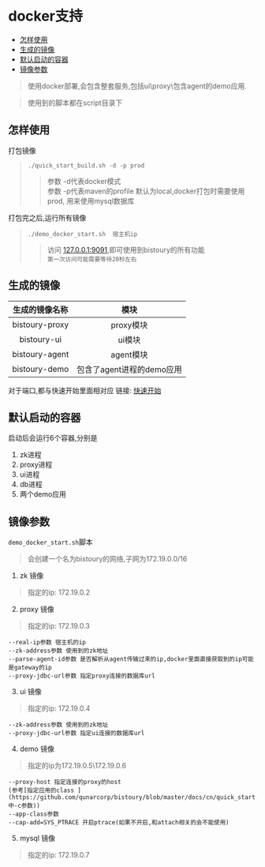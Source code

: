 # docker支持
* [怎样使用](#怎样使用)
* [生成的镜像](#生成的镜像)
* [默认启动的容器](*默认启动的容器)
* [镜像参数](#镜像参数)

> 使用docker部署,会包含整套服务,包括ui\proxy\包含agent的demo应用.

> 使用到的脚本都在script目录下

## 怎样使用
打包镜像 
> `./quick_start_build.sh -d -p prod`
>> 参数 -d代表docker模式  
>> 参数 -p代表maven的profile 默认为local,docker打包时需要使用prod,
用来使用mysql数据库

打包完之后,运行所有镜像
> `./demo_docker_start.sh  宿主机ip`
>> 访问 [127.0.0.1:9091](http://127.0.0.1:9091/),即可使用到bistoury的所有功能  
`第一次访问可能需要等待20秒左右`

## 生成的镜像
|生成的镜像名称|模块|
|:---:|:---:|
|bistoury-proxy|proxy模块|
|bistoury-ui|ui模块|
|bistoury-agent|agent模块|
|bistoury-demo|包含了agent进程的demo应用|

对于端口,都与快速开始里面相对应 链接:
[快速开始](https://github.com/qunarcorp/bistoury/blob/master/docs/cn/quick_start.md)

## 默认启动的容器
启动后会运行6个容器,分别是
1. zk进程
2. proxy进程
3. ui进程
4. db进程
5. 两个demo应用

## 镜像参数
`demo_docker_start.sh`脚本
> 会创建一个名为bistoury的网络,子网为172.19.0.0/16


1. zk    镜像
> 指定的ip: 172.19.0.2
2. proxy 镜像
> 指定的ip: 172.19.0.3
>   
    --real-ip参数 宿主机的ip
    --zk-address参数 使用到的zk地址
    --parse-agent-id参数 是否解析从agent传输过来的ip,docker里面直接获取到的ip可能是gateway的ip
    --proxy-jdbc-url参数 指定proxy连接的数据库url 
3. ui 镜像
> 指定的ip: 172.19.0.4

    --zk-address参数 使用到的zk地址
    --proxy-jdbc-url参数 指定ui连接的数据库url 
4. demo 镜像
> 指定的ip为172.19.0.5\172.19.0.6               
>   
    --proxy-host 指定连接的proxy的host
    (参考[指定应用的class ](https://github.com/qunarcorp/bistoury/blob/master/docs/cn/quick_start.md#%E5%90%AF%E5%8A%A8%E5%8F%82%E6%95%B0中-c参数))   
    --app-class参数    
    --cap-add=SYS_PTRACE 开启ptrace(如果不开启,和attach相关的会不能使用)
    
5. mysql 镜像
> 指定的ip: 172.19.0.7

